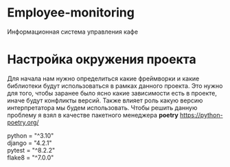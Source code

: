 # Employee-monitoring
Информационная система управления кафе


# Настройка окружения проекта

Для начала нам нужно определиться какие фреймворки и какие
библиотеки будут использоваться в рамках данного проекта.
Это нужно для того, чтобы заранее было ясно какие зависимости
есть в проекте, иначе будут конфликты версий. Также влияет роль
какую версию интерпретатора мы будем использовать. Чтобы решить данную
проблему я взял в качестве пакетного менеджера <b>poetry</b> https://python-poetry.org/

python = "^3.10"
<br>
django = "4.2.1"
<br>
pytest = "^8.2.2"
<br>
flake8 = "^7.0.0"




